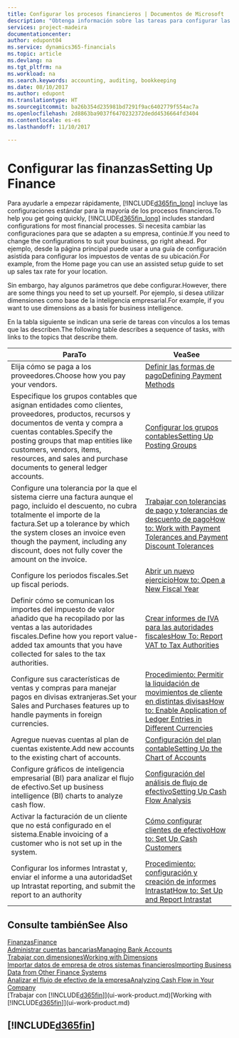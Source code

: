 ```yaml
---
title: Configurar los procesos financieros | Documentos de Microsoft
description: "Obtenga información sobre las tareas para configurar las finanzas en su empresa para adaptarse a todas sus necesidades de contabilidad o auditoría."
services: project-madeira
documentationcenter: 
author: edupont04
ms.service: dynamics365-financials
ms.topic: article
ms.devlang: na
ms.tgt_pltfrm: na
ms.workload: na
ms.search.keywords: accounting, auditing, bookkeeping
ms.date: 08/10/2017
ms.author: edupont
ms.translationtype: HT
ms.sourcegitcommit: ba26b354d235981bd7291f9ac6402779f554ac7a
ms.openlocfilehash: 2d8863ba9037f6470232372dedd4536664fd3404
ms.contentlocale: es-es
ms.lasthandoff: 11/10/2017

---
```

# <a name="setting-up-finance"></a><span data-ttu-id="7cf79-103">Configurar las finanzas</span><span class="sxs-lookup"><span data-stu-id="7cf79-103">Setting Up Finance</span></span>
<span data-ttu-id="7cf79-104">Para ayudarle a empezar rápidamente, [!INCLUDE[d365fin_long](includes/d365fin_long_md.md)] incluye las configuraciones estándar para la mayoría de los procesos financieros.</span><span class="sxs-lookup"><span data-stu-id="7cf79-104">To help you get going quickly, [!INCLUDE[d365fin_long](includes/d365fin_long_md.md)] includes standard configurations for most financial processes.</span></span> <span data-ttu-id="7cf79-105">Si necesita cambiar las configuraciones para que se adapten a su empresa, continúe.</span><span class="sxs-lookup"><span data-stu-id="7cf79-105">If you need to change the configurations to suit your business, go right ahead.</span></span> <span data-ttu-id="7cf79-106">Por ejemplo, desde la página principal puede usar a una guía de configuración asistida para configurar los impuestos de ventas de su ubicación.</span><span class="sxs-lookup"><span data-stu-id="7cf79-106">For example, from the Home page you can use an assisted setup guide to set up sales tax rate for your location.</span></span>  

<span data-ttu-id="7cf79-107">Sin embargo, hay algunos parámetros que debe configurar.</span><span class="sxs-lookup"><span data-stu-id="7cf79-107">However, there are some things you need to set up yourself.</span></span> <span data-ttu-id="7cf79-108">Por ejemplo, si desea utilizar dimensiones como base de la inteligencia empresarial.</span><span class="sxs-lookup"><span data-stu-id="7cf79-108">For example, if you want to use dimensions as a basis for business intelligence.</span></span>  

<span data-ttu-id="7cf79-109">En la tabla siguiente se indican una serie de tareas con vínculos a los temas que las describen.</span><span class="sxs-lookup"><span data-stu-id="7cf79-109">The following table describes a sequence of tasks, with links to the topics that describe them.</span></span>

| <span data-ttu-id="7cf79-110">Para</span><span class="sxs-lookup"><span data-stu-id="7cf79-110">To</span></span> | <span data-ttu-id="7cf79-111">Vea</span><span class="sxs-lookup"><span data-stu-id="7cf79-111">See</span></span> |
| --- | --- |
| <span data-ttu-id="7cf79-112">Elija cómo se paga a los proveedores.</span><span class="sxs-lookup"><span data-stu-id="7cf79-112">Choose how you pay your vendors.</span></span> |[<span data-ttu-id="7cf79-113">Definir las formas de pago</span><span class="sxs-lookup"><span data-stu-id="7cf79-113">Defining Payment Methods</span></span>](finance-payment-methods.md) |
| <span data-ttu-id="7cf79-114">Especifique los grupos contables que asignan entidades como clientes, proveedores, productos, recursos y documentos de venta y compra a cuentas contables.</span><span class="sxs-lookup"><span data-stu-id="7cf79-114">Specify the posting groups that map entities like customers, vendors, items, resources, and sales and purchase documents to general ledger accounts.</span></span> |[<span data-ttu-id="7cf79-115">Configurar los grupos contables</span><span class="sxs-lookup"><span data-stu-id="7cf79-115">Setting Up Posting Groups</span></span>](finance-posting-groups.md)|
|<span data-ttu-id="7cf79-116">Configure una tolerancia por la que el sistema cierre una factura aunque el pago, incluido el descuento, no cubra totalmente el importe de la factura.</span><span class="sxs-lookup"><span data-stu-id="7cf79-116">Set up a tolerance by which the system closes an invoice even though the payment, including any discount, does not fully cover the amount on the invoice.</span></span>|[<span data-ttu-id="7cf79-117">Trabajar con tolerancias de pago y tolerancias de descuento de pago</span><span class="sxs-lookup"><span data-stu-id="7cf79-117">How to: Work with Payment Tolerances and Payment Discount Tolerances</span></span>](finance-payment-tolerance-and-payment-discount-tolerance.md)|
| <span data-ttu-id="7cf79-118">Configure los periodos fiscales.</span><span class="sxs-lookup"><span data-stu-id="7cf79-118">Set up fiscal periods.</span></span> |[<span data-ttu-id="7cf79-119">Abrir un nuevo ejercicio</span><span class="sxs-lookup"><span data-stu-id="7cf79-119">How to: Open a New Fiscal Year</span></span>](finance-how-open-new-fiscal-year.md) |
| <span data-ttu-id="7cf79-120">Definir cómo se comunican los importes del impuesto de valor añadido que ha recopilado por las ventas a las autoridades fiscales.</span><span class="sxs-lookup"><span data-stu-id="7cf79-120">Define how you report value-added tax amounts that you have collected for sales to the tax authorities.</span></span> |[<span data-ttu-id="7cf79-121">Crear informes de IVA para las autoridades fiscales</span><span class="sxs-lookup"><span data-stu-id="7cf79-121">How To: Report VAT to Tax Authorities</span></span>](finance-how-report-vat.md)|
| <span data-ttu-id="7cf79-122">Configure sus características de ventas y compras para manejar pagos en divisas extranjeras.</span><span class="sxs-lookup"><span data-stu-id="7cf79-122">Set your Sales and Purchases features up to handle payments in foreign currencies.</span></span>|[<span data-ttu-id="7cf79-123">Procedimiento: Permitir la liquidación de movimientos de cliente en distintas divisas</span><span class="sxs-lookup"><span data-stu-id="7cf79-123">How to: Enable Application of Ledger Entries in Different Currencies</span></span>](finance-how-enable-application-ledger-entries-different-currencies.md)
| <span data-ttu-id="7cf79-124">Agregue nuevas cuentas al plan de cuentas existente.</span><span class="sxs-lookup"><span data-stu-id="7cf79-124">Add new accounts to the existing chart of accounts.</span></span> |[<span data-ttu-id="7cf79-125">Configuración del plan contable</span><span class="sxs-lookup"><span data-stu-id="7cf79-125">Setting Up the Chart of Accounts</span></span>](finance-setup-chart-accounts.md) |
| <span data-ttu-id="7cf79-126">Configure gráficos de inteligencia empresarial (BI) para analizar el flujo de efectivo.</span><span class="sxs-lookup"><span data-stu-id="7cf79-126">Set up business intelligence (BI) charts to analyze cash flow.</span></span> |[<span data-ttu-id="7cf79-127">Configuración del análisis de flujo de efectivo</span><span class="sxs-lookup"><span data-stu-id="7cf79-127">Setting Up Cash Flow Analysis</span></span>](finance-setup-cash-flow-analyses.md) |
|<span data-ttu-id="7cf79-128">Activar la facturación de un cliente que no está configurado en el sistema.</span><span class="sxs-lookup"><span data-stu-id="7cf79-128">Enable invoicing of a customer who is not set up in the system.</span></span>|[<span data-ttu-id="7cf79-129">Cómo configurar clientes de efectivo</span><span class="sxs-lookup"><span data-stu-id="7cf79-129">How to: Set Up Cash Customers</span></span>](finance-how-to-set-up-cash-customers.md)|
| <span data-ttu-id="7cf79-130">Configurar los informes Intrastat y, enviar el informe a una autoridad</span><span class="sxs-lookup"><span data-stu-id="7cf79-130">Set up Intrastat reporting, and submit the report to an authority</span></span> | [<span data-ttu-id="7cf79-131">Procedimiento: configuración y creación de informes Intrastat</span><span class="sxs-lookup"><span data-stu-id="7cf79-131">How to: Set Up and Report Intrastat</span></span>](finance-how-setup-report-intrastat.md)|

## <a name="see-also"></a><span data-ttu-id="7cf79-132">Consulte también</span><span class="sxs-lookup"><span data-stu-id="7cf79-132">See Also</span></span>
[<span data-ttu-id="7cf79-133">Finanzas</span><span class="sxs-lookup"><span data-stu-id="7cf79-133">Finance</span></span>](finance.md)  
[<span data-ttu-id="7cf79-134">Administrar cuentas bancarias</span><span class="sxs-lookup"><span data-stu-id="7cf79-134">Managing Bank Accounts</span></span>](bank-manage-bank-accounts.md)  
[<span data-ttu-id="7cf79-135">Trabajar con dimensiones</span><span class="sxs-lookup"><span data-stu-id="7cf79-135">Working with Dimensions</span></span>](finance-dimensions.md)  
[<span data-ttu-id="7cf79-136">Importar datos de empresa de otros sistemas financieros</span><span class="sxs-lookup"><span data-stu-id="7cf79-136">Importing Business Data from Other Finance Systems</span></span>](upload-data.md)  
[<span data-ttu-id="7cf79-137">Analizar el flujo de efectivo de la empresa</span><span class="sxs-lookup"><span data-stu-id="7cf79-137">Analyzing Cash Flow in Your Company</span></span>](finance-analyze-cash-flow.md)  
<span data-ttu-id="7cf79-138">[Trabajar con [!INCLUDE[d365fin](includes/d365fin_md.md)]](ui-work-product.md)</span><span class="sxs-lookup"><span data-stu-id="7cf79-138">[Working with [!INCLUDE[d365fin](includes/d365fin_md.md)]](ui-work-product.md)</span></span>  

## [!INCLUDE[d365fin](includes/free_trial_md.md)]

